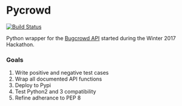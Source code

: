 # Pycrowd
[![Build Status](https://travis-ci.org/leifdreizler/pycrowd.svg?branch=master)](https://travis-ci.org/leifdreizler/pycrowd)

Python wrapper for the [Bugcrowd API](https://docs.bugcrowd.com/docs/authentication) started during the Winter 2017 Hackathon.

### Goals
1. Write positive and negative test cases
2. Wrap all documented API functions
3. Deploy to Pypi
4. Test Python2 and 3 compatibility
5. Refine adherance to PEP 8
